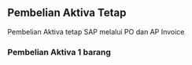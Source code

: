 ## Pembelian Aktiva Tetap
  Pembelian Aktiva tetap SAP melalui PO dan AP Invoice
### Pembelian Aktiva 1 barang
